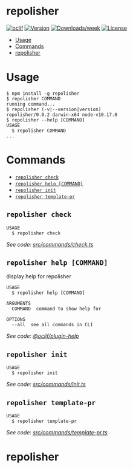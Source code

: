 repolisher
==========



[![oclif](https://img.shields.io/badge/cli-oclif-brightgreen.svg)](https://oclif.io)
[![Version](https://img.shields.io/npm/v/repolisher.svg)](https://npmjs.org/package/repolisher)
[![Downloads/week](https://img.shields.io/npm/dw/repolisher.svg)](https://npmjs.org/package/repolisher)
[![License](https://img.shields.io/npm/l/repolisher.svg)](https://github.com/RobertMrowiec/repolisher/blob/master/package.json)

<!-- toc -->
* [Usage](#usage)
* [Commands](#commands)
* [repolisher](#repolisher)
<!-- tocstop -->
# Usage
<!-- usage -->
```sh-session
$ npm install -g repolisher
$ repolisher COMMAND
running command...
$ repolisher (-v|--version|version)
repolisher/0.0.2 darwin-x64 node-v10.17.0
$ repolisher --help [COMMAND]
USAGE
  $ repolisher COMMAND
...
```
<!-- usagestop -->
# Commands
<!-- commands -->
* [`repolisher check`](#repolisher-check)
* [`repolisher help [COMMAND]`](#repolisher-help-command)
* [`repolisher init`](#repolisher-init)
* [`repolisher template-pr`](#repolisher-template-pr)

## `repolisher check`

```
USAGE
  $ repolisher check
```

_See code: [src/commands/check.ts](https://github.com/RobertMrowiec/repolisher/blob/v0.0.2/src/commands/check.ts)_

## `repolisher help [COMMAND]`

display help for repolisher

```
USAGE
  $ repolisher help [COMMAND]

ARGUMENTS
  COMMAND  command to show help for

OPTIONS
  --all  see all commands in CLI
```

_See code: [@oclif/plugin-help](https://github.com/oclif/plugin-help/blob/v3.0.1/src/commands/help.ts)_

## `repolisher init`

```
USAGE
  $ repolisher init
```

_See code: [src/commands/init.ts](https://github.com/RobertMrowiec/repolisher/blob/v0.0.2/src/commands/init.ts)_

## `repolisher template-pr`

```
USAGE
  $ repolisher template-pr
```

_See code: [src/commands/template-pr.ts](https://github.com/RobertMrowiec/repolisher/blob/v0.0.2/src/commands/template-pr.ts)_
<!-- commandsstop -->
# repolisher
